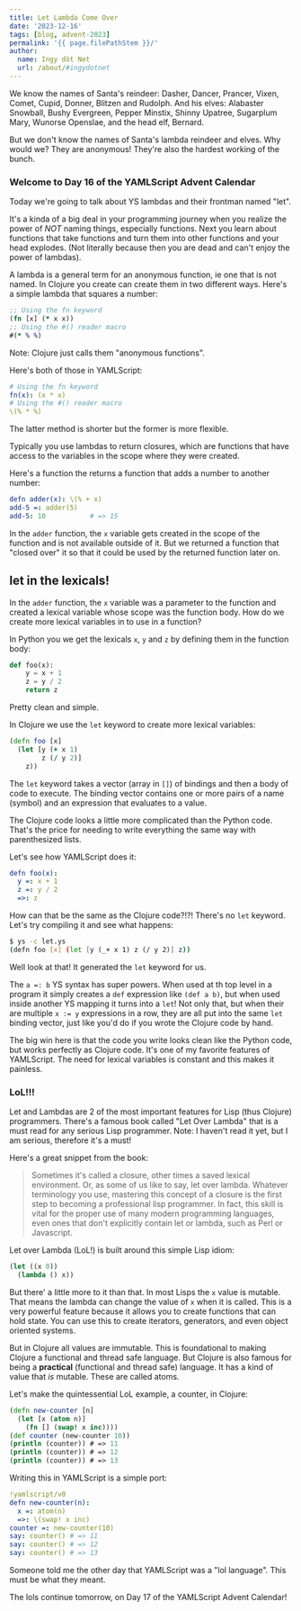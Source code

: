```yaml
---
title: Let Lambda Come Over
date: '2023-12-16'
tags: [blog, advent-2023]
permalink: '{{ page.filePathStem }}/'
author:
  name: Ingy döt Net
  url: /about/#ingydotnet
---
```


We know the names of Santa's reindeer: Dasher, Dancer, Prancer, Vixen, Comet,
Cupid, Donner, Blitzen and Rudolph.
And his elves: Alabaster Snowball, Bushy Evergreen, Pepper Minstix, Shinny
Upatree, Sugarplum Mary, Wunorse Openslae, and the head elf, Bernard.

But we don't know the names of Santa's lambda reindeer and elves.
Why would we?
They are anonymous!
They're also the hardest working of the bunch.


### Welcome to Day 16 of the YAMLScript Advent Calendar

Today we're going to talk about YS lambdas and their frontman named "let".

It's a kinda of a big deal in your programming journey when you realize the
power of *NOT* naming things, especially functions.
Next you learn about functions that take functions and turn them into other
functions and your head explodes.
(Not literally because then you are dead and can't enjoy the power of lambdas).

A lambda is a general term for an anonymous function, ie one that is not named.
In Clojure you create can create them in two different ways.
Here's a simple lambda that squares a number:

```clojure
;; Using the fn keyword
(fn [x] (* x x))
;; Using the #() reader macro
#(* % %)
```

Note: Clojure just calls them "anonymous functions".

Here's both of those in YAMLScript:

```yaml
# Using the fn keyword
fn(x): (x * x)
# Using the #() reader macro
\(% * %)
```

The latter method is shorter but the former is more flexible.

Typically you use lambdas to return closures, which are functions that have
access to the variables in the scope where they were created.

Here's a function the returns a function that adds a number to another number:

```yaml
defn adder(x): \(% + x)
add-5 =: adder(5)
add-5: 10           # => 15
```

In the `adder` function, the `x` variable gets created in the scope of the
function and is not available outside of it.
But we returned a function that "closed over" it so that it could be used by
the returned function later on.


## let in the lexicals!

In the `adder` function, the `x` variable was a parameter to the function and
created a lexical variable whose scope was the function body.
How do we create more lexical variables in to use in a function?

In Python you we get the lexicals `x`, `y` and `z` by defining them in the
function body:

```python
def foo(x):
    y = x + 1
    z = y / 2
    return z
```

Pretty clean and simple.

In Clojure we use the `let` keyword to create more lexical variables:

```clojure
(defn foo [x]
  (let [y (+ x 1)
        z (/ y 2)]
    z))
```

The `let` keyword takes a vector (array in `[]`) of bindings and then a body
of code to execute.
The binding vector contains one or more pairs of a name (symbol) and an
expression that evaluates to a value.

The Clojure code looks a little more complicated than the Python code.
That's the price for needing to write everything the same way with
parenthesized lists.

Let's see how YAMLScript does it:

```yaml
defn foo(x):
  y =: x + 1
  z =: y / 2
  =>: z
```

How can that be the same as the Clojure code?!?!
There's no `let` keyword.
Let's try compiling it and see what happens:

```bash
$ ys -c let.ys
(defn foo [x] (let [y (_+ x 1) z (/ y 2)] z))
```

Well look at that!
It generated the `let` keyword for us.

The `a =: b` YS syntax has super powers.
When used at th top level in a program it simply creates a `def` expression like
`(def a b)`, but when used inside another YS mapping it turns into a `let`!
Not only that, but when their are multiple `x := y` expressions in a row, they
are all put into the same `let` binding vector, just like you'd do if you wrote
the Clojure code by hand.

The big win here is that the code you write looks clean like the Python code,
but works perfectly as Clojure code.
It's one of my favorite features of YAMLScript.
The need for lexical variables is constant and this makes it painless.


### LoL!!!

Let and Lambdas are 2 of the most important features for Lisp (thus Clojure)
programmers.
There's a famous book called "Let Over Lambda" that is a must read for any
serious Lisp programmer.
Note: I haven't read it yet, but I am serious, therefore it's a must!

Here's a great snippet from the book:
> Sometimes it's called a closure, other times a saved lexical environment.
Or, as some of us like to say, let over lambda.
Whatever terminology you use, mastering this concept of a closure is the first
step to becoming a professional lisp programmer.
In fact, this skill is vital for the proper use of many modern programming
languages, even ones that don't explicitly contain let or lambda, such as Perl
or Javascript.

Let over Lambda (LoL!) is built around this simple Lisp idiom:

```lisp
(let ((x 0))
  (lambda () x))
```

But there' a little more to it than that.
In most Lisps the `x` value is mutable.
That means the lambda can change the value of `x` when it is called.
This is a very powerful feature because it allows you to create functions that
can hold state.
You can use this to create iterators, generators, and even object oriented
systems.

But in Clojure all values are immutable.
This is foundational to making Clojure a functional and thread safe language.
But Clojure is also famous for being a **practical** (functional and thread
safe) language.
It has a kind of value that _is_ mutable.
These are called atoms.

Let's make the quintessential LoL example, a counter, in Clojure:

```clojure
(defn new-counter [n]
  (let [x (atom n)]
    (fn [] (swap! x inc))))
(def counter (new-counter 10))
(println (counter)) # => 11
(println (counter)) # => 12
(println (counter)) # => 13
```

Writing this in YAMLScript is a simple port:

```yaml
!yamlscript/v0
defn new-counter(n):
  x =: atom(n)
  =>: \(swap! x inc)
counter =: new-counter(10)
say: counter() # => 11
say: counter() # => 12
say: counter() # => 13
```

Someone told me the other day that YAMLScript was a "lol language".
This must be what they meant.

The lols continue tomorrow, on Day 17 of the YAMLScript Advent Calendar!
